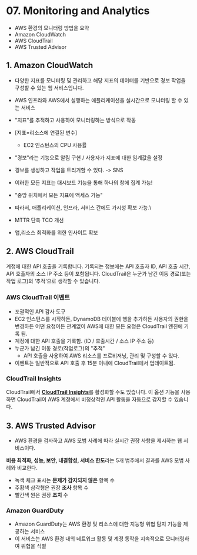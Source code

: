 # 07. Monitoring and Analytics

- AWS 환경의 모니터링 방법을 요약
- Amazon CloudWatch
- AWS CloudTrail
- AWS Trusted Advisor



## 1. Amazon CloudWatch

- 다양한 지표를 모니터링 및 관리하고 해당 지표의 데이터를 기반으로 경보 작업을 구성할 수 있는 웹 서비스입니다.



- AWS 인프라와 AWS에서 실행하는 애플리케이션을 실시간으로 모니터링 할 수 있는 서비스
- "지표"를 추적하고 사용하여 모니터링하는 방식으로 작동
- [지표=리소스에 연결된 변수]
  - EC2 인스턴스의 CPU 사용률
- "경보"라는 기능으로 알림 구현 / 사용자가 지표에 대한 임계값을 설정
- 경보를 생성하고 작업을 트리거할 수 있다. -> SNS
- 이러한 모든 지표는 대시보드 기능을 통해 하나의 창에 집계 가능!
- "중앙 위치에서 모든 지표에 액세스 가능"
- 따라서, 애플리케이션, 인프라, 서비스 간에도 가시성 확보 가능.\
- MTTR 단축 TCO 개선
- 앱,리소스 최적화를 위한 인사이트 확보

 

## 2. AWS CloudTrail

계정에 대한 API 호출을 기록합니다. 기록되는 정보에는 API 호출자 ID, API 호출 시간, API 호출자의 소스 IP 주소 등이 포함됩니다. CloudTrail은 누군가 남긴 이동 경로(또는 작업 로그)의 ‘추적’으로 생각할 수 있습니다.



### **AWS CloudTrail 이벤트**

- 포괄적인 API 감사 도구
- EC2 인스턴스를 시작하든, DynamoDB 테이블에 행을 추가하든 사용자의 권한을 변경하든 어떤 요청이든 관계없이 AWS에 대한 모든 요청은 CloudTrail 엔진에 기록 됨.
- 계정에 대한 API 호출을 기록함. (ID / 호출시간 / 소스 IP 주소 등)
- 누군가 남긴 이동 경로(작업로그)의 "추적"
  - API 호출을 사용하여 AWS 리소스를 프로비저닝, 관리 및 구성할 수 있다.
- 이벤트는 일반적으로 API 호출 후 15분 이내에 CloudTrail에서 업데이트됨.

### **CloudTrail Insights**

CloudTrail에서 [**CloudTrail Insights**](https://docs.aws.amazon.com/awscloudtrail/latest/userguide/logging-insights-events-with-cloudtrail.html)를 활성화할 수도 있습니다. 이 옵션 기능을 사용하면 CloudTrail이 AWS 계정에서 비정상적인 API 활동을 자동으로 감지할 수 있습니다. 





## 3. AWS Trusted Advisor

- AWS 환경을 검사하고 AWS 모범 사례에 따라 실시간 권장 사항을 제시하는 웹 서비스이다.

**비용 최적화, 성능, 보안, 내결함성, 서비스 한도**라는 5개 범주에서 결과를 AWS 모범 사례와 비교한다.

- 녹색 체크 표시는 **문제가 감지되지 않은** 항목 수
- 주황색 삼각형은 권장 **조사** 항목 수
- 빨간색 원은 권장 **조치** 수



### Amazon GuardDuty

- Amazon GuardDuty는 AWS 환경 및 리소스에 대한 지능형 위협 탐지 기능을 제공하는 서비스
- 이 서비스는 AWS 환경 내의 네트워크 활동 및 계정 동작을 지속적으로 모니터링하여 위협을 식별





















































